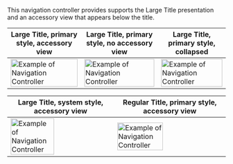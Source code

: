 This navigation controller provides supports the Large Title presentation and an accessory view that appears below the title.

| Large Title, primary style, accessory view                                                                                                                                                                      | Large Title, primary style, no accessory view                                                                                                                                                                      | Large Title, primary style, collapsed                                                                                                                                                                           |
| --------------------------------------------------------------------------------------------------------------------------------------------------------------------------------------------------------------- | ------------------------------------------------------------------------------------------------------------------------------------------------------------------------------------------------------------------ | --------------------------------------------------------------------------------------------------------------------------------------------------------------------------------------------------------------- |
| <img src="https://static2.sharepointonline.com/files/fabric/fabric-website/images/controls/ios/navigation-bar/large-title-primary-accessory.png" alt="Example of Navigation Controller" style="width: 100%;" /> | <img src="https://static2.sharepointonline.com/files/fabric/fabric-website/images/controls/ios/navigation-bar/large-title-primary-no-accessory.png" alt="Example of Navigation Controller" style="width: 100%;" /> | <img src="https://static2.sharepointonline.com/files/fabric/fabric-website/images/controls/ios/navigation-bar/large-title-primary-collapsed.png" alt="Example of Navigation Controller" style="width: 100%;" /> |

| Large Title, system style, accessory view                                                                                                                                                                     | Regular Title, primary style, accessory view                                                                                                                                                                     |
| ------------------------------------------------------------------------------------------------------------------------------------------------------------------------------------------------------------- | ---------------------------------------------------------------------------------------------------------------------------------------------------------------------------------------------------------------- |
| <img src="https://static2.sharepointonline.com/files/fabric/fabric-website/images/controls/ios/navigation-bar/large-title-system-accessory.png" alt="Example of Navigation Controller" style="width: 66%;" /> | <img src="https://static2.sharepointonline.com/files/fabric/fabric-website/images/controls/ios/navigation-bar/regular-title-primary-accessory.png" alt="Example of Navigation Controller" style="width: 66%;" /> |
